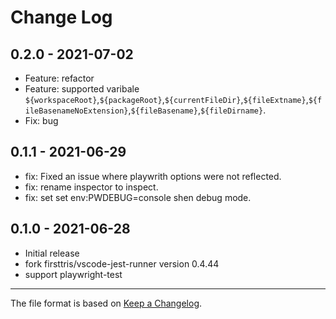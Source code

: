 # Change Log

## 0.2.0 - 2021-07-02

- Feature: refactor
- Feature: supported varibale ``${workspaceRoot}``,``${packageRoot}``,``${currentFileDir}``,``${fileExtname}``,``${fileBasenameNoExtension}``,``${fileBasename}``,``${fileDirname}``.
- Fix: bug
  
## 0.1.1 - 2021-06-29

- fix: Fixed an issue where playwrith options were not reflected.
- fix: rename inspector to inspect.
- fix: set set env:PWDEBUG=console shen debug mode.

## 0.1.0 - 2021-06-28

- Initial release
- fork firsttris/vscode-jest-runner version 0.4.44
- support playwright-test

---

The file format is based on [Keep a Changelog](http://keepachangelog.com/).
